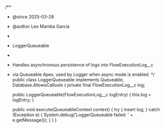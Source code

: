 /**
 * @since 2025-03-28
 * @author Leo Mamba Garcia
 *
 * LoggerQueueable
 *
 * Handles asynchronous persistence of logs into FlowExecutionLog__c
 * via Queueable Apex, used by Logger when async mode is enabled.
 */
public class LoggerQueueable implements Queueable, Database.AllowsCallouts {
    private final FlowExecutionLog__c log;

    public LoggerQueueable(FlowExecutionLog__c logEntry) {
        this.log = logEntry;
    }

    public void execute(QueueableContext context) {
        try {
            insert log;
        } catch (Exception e) {
            System.debug('LoggerQueueable failed: ' + e.getMessage());
        }
    }
}
